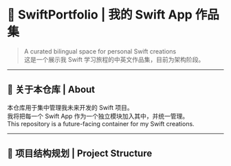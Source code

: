 # 🎨 SwiftPortfolio | 我的 Swift App 作品集

> A curated bilingual space for personal Swift creations  
> 这是一个展示我 Swift 学习旅程的中英文作品集，目前为架构阶段。

---

## 🧭 关于本仓库 | About

本仓库用于集中管理我未来开发的 Swift 项目。  
我将把每一个 Swift App 作为一个独立模块加入其中，并统一管理。  
This repository is a future-facing container for my Swift creations.

---

## 📁 项目结构规划 | Project Structure
